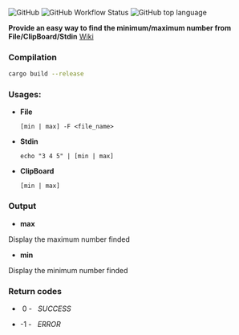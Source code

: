 ![GitHub](https://img.shields.io/github/license/ilgeco/MaxMinFinder?style=plastic)
![GitHub Workflow Status](https://img.shields.io/github/workflow/status/ilgeco/MaxMinFinder/Rust?style=plastic)
![GitHub top language](https://img.shields.io/github/languages/top/ilgeco/MaxMinFinder?style=plastic)

**Provide an easy way to find the minimum/maximum number from File/ClipBoard/Stdin**
[Wiki](https://ilgeco.github.io/MaxMinFinder/max/)

### Compilation

  

```bash
cargo build --release
```

  
  

### Usages:

  

*  **File**

	``` [min | max] -F <file_name> ```

  

*  **Stdin**

	``` echo "3 4 5" | [min | max] ```

  

*  **ClipBoard**

	``` [min | max] ```

  

### Output

  

*  **max**

  

Display the maximum number finded

  

*  **min**

  

Display the minimum number finded

  

### **Return codes**

  

*  &nbsp;0 -&nbsp;&nbsp;  *SUCCESS*

  

* -1 -&nbsp;&nbsp;  *ERROR*
